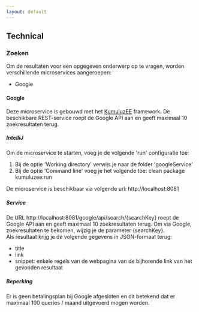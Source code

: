 ```yaml
---
layout: default
---
```


## Technical

### Zoeken
Om de resultaten voor een opgegeven onderwerp op te vragen, worden verschillende microservices aangeroepen:
* Google

#### Google
Deze microservice is gebouwd met het [KumuluzEE](https://ee.kumuluz.com/) framework. De beschikbare REST-service roept de Google API aan en geeft maximaal 10 zoekresultaten terug.

##### IntelliJ
Om de microservice te starten, voeg je de volgende 'run' configuratie toe:
1. Bij de optie 'Working directory' verwijs je naar de folder 'googleService'
2. Bij de optie 'Command line' voeg je het volgende toe: clean package kumuluzee:run

De microservice is beschikbaar via volgende url: http://localhost:8081

##### Service
De URL http://localhost:8081/google/api/search/{searchKey} roept de Google API aan en geeft maximaal 10 zoekresultaten terug.
Om via Google, zoekresultaten te bekomen, wijzig je de parameter {searchKey}.
<br>
Als resultaat krijg je de volgende gegevens in JSON-formaat terug:

* title  
* link  
* snippet: enkele regels van de webpagina van de bijhorende link van het gevonden resultaat

##### Beperking
Er is geen betalingsplan bij Google afgesloten en dit betekend dat er maximaal 100 queries / maand uitgevoerd mogen worden.